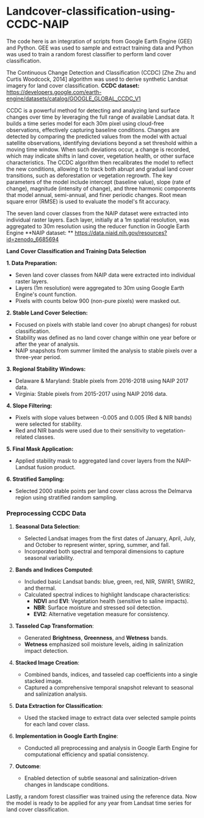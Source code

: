 # Landcover-classification-using-CCDC-NAIP
The code here is an integration of scripts from Google Earth Engine (GEE) and Python. GEE was used to sample and extract training data and Python was used to train a random forest classifier to perform land cover classification. 

The Continuous Change Detection and Classification (CCDC) [Zhe Zhu and Curtis Woodcock, 2014] algorithm was used to derive synthetic Landsat imagery for land cover classification. 
**CCDC dataset:** https://developers.google.com/earth-engine/datasets/catalog/GOOGLE_GLOBAL_CCDC_V1

CCDC is a powerful method for detecting and analyzing land surface changes over time by leveraging the full range of available Landsat data. It builds a time series model for each 30m pixel using cloud-free observations, effectively capturing baseline conditions. Changes are detected by comparing the predicted values from the model with actual satellite observations, identifying deviations beyond a set threshold within a moving time window. When such deviations occur, a change is recorded, which may indicate shifts in land cover, vegetation health, or other surface characteristics. The CCDC algorithm then recalibrates the model to reflect the new conditions, allowing it to track both abrupt and gradual land cover transitions, such as deforestation or vegetation regrowth. The key parameters of the model include intercept (baseline value), slope (rate of change), magnitude (intensity of change), and three harmonic components that model annual, semi-annual, and finer periodic changes. Root mean square error (RMSE) is used to evaluate the model's fit accuracy. 

The seven land cover classes from the NAIP dataset were extracted into individual raster layers. Each layer, initially at a 1m spatial resolution, was aggregated to 30m resolution using the reducer function in Google Earth Engine
**NAIP dataset: ** https://data.niaid.nih.gov/resources?id=zenodo_6685694

**Land Cover Classification and Training Data Selection**

**1. Data Preparation:**
-  Seven land cover classes from NAIP data were extracted into individual raster layers.
- Layers (1m resolution) were aggregated to 30m using Google Earth Engine's count function.
- Pixels with counts below 900 (non-pure pixels) were masked out.

**2. Stable Land Cover Selection:**
- Focused on pixels with stable land cover (no abrupt changes) for robust classification.
- Stability was defined as no land cover change within one year before or after the year of analysis.
- NAIP snapshots from summer limited the analysis to stable pixels over a three-year period.

**3. Regional Stability Windows:**
- Delaware & Maryland: Stable pixels from 2016-2018 using NAIP 2017 data.
- Virginia: Stable pixels from 2015-2017 using NAIP 2016 data.

**4. Slope Filtering:**
- Pixels with slope values between -0.005 and 0.005 (Red & NIR bands) were selected for stability.
- Red and NIR bands were used due to their sensitivity to vegetation-related classes.

**5. Final Mask Application:**
- Applied stability mask to aggregated land cover layers from the NAIP-Landsat fusion product.

**6. Stratified Sampling:**
- Selected 2000 stable points per land cover class across the Delmarva region using stratified random sampling.


### Preprocessing CCDC Data
1. **Seasonal Data Selection**:  
   - Selected Landsat images from the first dates of January, April, July, and October to represent winter, spring, summer, and fall.  
   - Incorporated both spectral and temporal dimensions to capture seasonal variability.

2. **Bands and Indices Computed**:  
   - Included basic Landsat bands: blue, green, red, NIR, SWIR1, SWIR2, and thermal.  
   - Calculated spectral indices to highlight landscape characteristics:  
     - **NDVI** and **EVI**: Vegetation health (sensitive to saline impacts).  
     - **NBR**: Surface moisture and stressed soil detection.  
     - **EVI2**: Alternative vegetation measure for consistency.

3. **Tasseled Cap Transformation**:  
   - Generated **Brightness**, **Greenness**, and **Wetness** bands.  
   - **Wetness** emphasized soil moisture levels, aiding in salinization impact detection.

4. **Stacked Image Creation**:  
   - Combined bands, indices, and tasseled cap coefficients into a single stacked image.  
   - Captured a comprehensive temporal snapshot relevant to seasonal and salinization analysis.

5. **Data Extraction for Classification**:  
   - Used the stacked image to extract data over selected sample points for each land cover class.

6. **Implementation in Google Earth Engine**:  
   - Conducted all preprocessing and analysis in Google Earth Engine for computational efficiency and spatial consistency.  

7. **Outcome**:  
   - Enabled detection of subtle seasonal and salinization-driven changes in landscape conditions.

Lastly, a random forest classifier was trained using the reference data.
Now the model is ready to be applied for any year from Landsat time series for land cover classification. 
